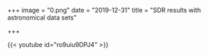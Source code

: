 +++
image = "0.png"
date = "2019-12-31"
title = "SDR results with astronomical data sets"

+++

{{< youtube id="ro9uiu9DPJ4" >}}